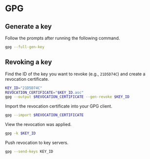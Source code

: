 # GPG

## Generate a key

Follow the prompts after running the following command.

```sh
gpg --full-gen-key
```

## Revoking a key

Find the ID of the key you want to revoke (e.g., `21D5D74C`) and create a revocation certificate.

```sh
KEY_ID="21D5D74C"
REVOCATION_CERTIFICATE="$KEY_ID.asc"
gpg --output $REVOCATION_CERTIFICATE --gen-revoke $KEY_ID
```

Import the revocation certificate into your GPG client.

```sh
gpg --import $REVOCATION_CERTIFICATE
```

View the revocation was applied.

```sh
gpg -k $KEY_ID
```

Push revocation to key servers.

```sh
gpg --send-keys KEY_ID
```